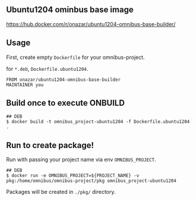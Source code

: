 ## Ubuntu1204 ominbus base image

https://hub.docker.com/r/onazar/ubuntu1204-omnibus-base-builder/

## Usage

First, create empty `Dockerfile` for your omnibus-project.

for `*.deb`, `Dockerfile.ubuntu1204`.

```
FROM onazar/ubuntu1204-omnibus-base-builder
MAINTAINER you
```

## Build once to execute ONBUILD

```
## DEB
$ docker build -t omnibus_project-ubuntu1204 -f Dockerfile.ubuntu1204 .
```

## Run to create package!

Run with passing your project name via env `OMNIBUS_PROJECT`.

```
## DEB
$ docker run -e OMNIBUS_PROJECT=${PROJECT_NAME} -v pkg:/home/omnibus/omnibus-project/pkg omnibus_project-ubuntu1204
```

Packages will be created in `./pkg/` directory.

